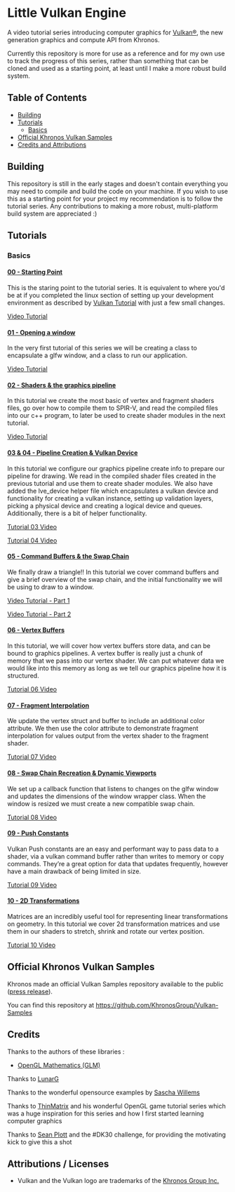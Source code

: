 # Little Vulkan Engine

A video tutorial series introducing computer graphics for [Vulkan®](https://www.khronos.org/vulkan/), the new generation graphics and compute API from Khronos.

Currently this repository is more for use as a reference and for my own use to track the progress of this series, rather than something that can be cloned and used as a starting point, at least until I make a more robust build system.


## Table of Contents
+ [Building](#Building)
+ [Tutorials](#Tutorials)
    + [Basics](#Basics)
+ [Official Khronos Vulkan Samples](#Khronossamples)
+ [Credits and Attributions](#CreditsAttributions)

## <a name="Building"></a> Building

This repository is still in the early stages and doesn't contain everything you may need to compile and build the code on your machine. If you wish to use this as a starting point for your project my recommendation is to follow the tutorial series. Any contributions to making a more robust, multi-platform build system are appreciated :)

## <a name="Tutorials"></a> Tutorials

### <a name="Basics"></a> Basics

#### [00 - Starting Point](littleVulkanEngine/tutorial00/)

This is the staring point to the tutorial series. It is equivalent to where you'd be at if you completed the linux section of 
setting up your development environment as described by [Vulkan Tutorial](https://vulkan-tutorial.com/Development_environment) 
with just a few small changes.

  [Video Tutorial](https://youtu.be/Y9U9IE0gVHA)

#### [01 - Opening a window](littleVulkanEngine/tutorial01/)

In the very first tutorial of this series we will be creating a class to encapsulate a glfw window, and a class to run our application.

  [Video Tutorial](https://youtu.be/lr93-_cC8v4)

#### [02 - Shaders & the graphics pipeline](littleVulkanEngine/tutorial02/)

In this tutorial we create the most basic of vertex and fragment shaders files, go over how to compile them to SPIR-V, and read
the compiled files into our c++ program, to later be used to create shader modules in the next tutorial. 

  [Video Tutorial](https://youtu.be/_riranMmtvI)

#### [03 & 04 - Pipeline Creation & Vulkan Device](https://github.com/blurrypiano/littleVulkanEngine/tree/master/littleVulkanEngine/tutorial03%2604)

In this tutorial we configure our graphics pipeline create info to prepare our pipeline for drawing. We read in the compiled shader files created in the previous tutorial and use them to create shader modules. We also have added the lve_device helper file which encapsulates a vulkan device and functionality for creating a vulkan instance, setting up validation layers, picking a physical device and creating a logical device and queues. Additionally, there is a bit of helper functionality.

[Tutorial 03 Video](https://youtu.be/LYKlEIzGmW4)

[Tutorial 04 Video](https://youtu.be/ecMcXW6MSYU)

#### [05 - Command Buffers & the Swap Chain](https://github.com/blurrypiano/littleVulkanEngine/tree/master/littleVulkanEngine/tutorial05)

We finally draw a triangle!! In this tutorial we cover command buffers and give a brief overview of the swap chain, and the initial functionality we will be using to draw to a window.

[Video Tutorial - Part 1](https://youtu.be/IUYH74MqxOA)

[Video Tutorial - Part 2](https://youtu.be/_VOR6q3edig)

#### [06 - Vertex Buffers](https://github.com/blurrypiano/littleVulkanEngine/tree/master/littleVulkanEngine/tutorial06)

In this tutorial, we will cover how vertex buffers store data, and can be bound to graphics pipelines. A vertex buffer is really just a chunk of memory that we pass into our vertex shader. We can put whatever data we would like into this memory as long as we tell our graphics pipeline how it is structured.

[Tutorial 06 Video](https://www.youtube.com/watch?v=mnKp501RXDc)

#### [07 - Fragment Interpolation](https://github.com/blurrypiano/littleVulkanEngine/tree/master/littleVulkanEngine/tutorial07)

We update the vertex struct and buffer to include an additional color attribute. We then use the color attribute to demonstrate fragment interpolation for values output from the vertex shader to the fragment shader.

[Tutorial 07 Video](https://youtu.be/ngoZZkMuCOM)

#### [08 - Swap Chain Recreation & Dynamic Viewports](https://github.com/blurrypiano/littleVulkanEngine/tree/master/littleVulkanEngine/tutorial08)

We set up a callback function that listens to changes on the glfw window and updates the dimensions of the window wrapper class. When the window is resized we must create a new compatible swap chain.

[Tutorial 08 Video](https://youtu.be/0IIqvi3Z0ng)

#### [09 - Push Constants](https://github.com/blurrypiano/littleVulkanEngine/tree/master/littleVulkanEngine/tutorial09)

Vulkan Push constants are an easy and performant way to pass data to a shader, via a vulkan command buffer rather than writes to memory or copy commands. They’re a great option for data that updates frequently, however have a main drawback of being limited in size.


[Tutorial 09 Video](https://youtu.be/wlLGLWI9Fdc)

#### [10 - 2D Transformations](https://github.com/blurrypiano/littleVulkanEngine/tree/master/littleVulkanEngine/tutorial10)

Matrices are an incredibly useful tool for representing linear transformations on geometry. In this tutorial we cover 2d transformation matrices and use them in our shaders to stretch, shrink and rotate our vertex position.

[Tutorial 10 Video](https://www.youtube.com/watch?v=gxUcgc88tD4)



## <a name="Khronossamples"></a> Official Khronos Vulkan Samples

Khronos made an official Vulkan Samples repository available to the public ([press release](https://www.khronos.org/blog/vulkan-releases-unified-samples-repository?utm_source=Khronos%20Blog&utm_medium=Twitter&utm_campaign=Vulkan%20Repository)).

You can find this repository at https://github.com/KhronosGroup/Vulkan-Samples

## <a name="CreditsAttributions"></a> Credits
Thanks to the authors of these libraries :
- [OpenGL Mathematics (GLM)](https://github.com/g-truc/glm)

Thanks to [LunarG](http://www.lunarg.com)

Thanks to the wonderful opensource examples by [Sascha Willems](https://github.com/SaschaWillems/Vulkan)

Thanks to [ThinMatrix](https://www.youtube.com/user/ThinMatrix/featured) and his wonderful OpenGL game tutorial series which was a huge inspiration for this series and how I first started learning computer graphics

Thanks to [Sean Plott](https://day9.tv/) and the #DK30 challenge, for providing the motivating kick to give this a shot

## Attributions / Licenses
- Vulkan and the Vulkan logo are trademarks of the [Khronos Group Inc.](http://www.khronos.org)
